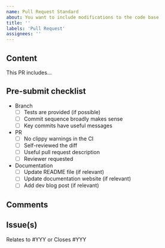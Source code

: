 ```yaml
---
name: Pull Request Standard
about: You want to include modifications to the code base
title: ''
labels: 'Pull Request'
assignees: ''
---
```


## Content
<!-- Explain the reason for this change, if a feature is added, a bug is fixed, ... -->
This PR includes...

## Pre-submit checklist

- Branch
  - [ ] Tests are provided (if possible)
  - [ ] Commit sequence broadly makes sense
  - [ ] Key commits have useful messages
- PR
  - [ ] No clippy warnings in the CI
  - [ ] Self-reviewed the diff
  - [ ] Useful pull request description
  - [ ] Reviewer requested
- Documentation
  - [ ] Update README file (if relevant)
  - [ ] Update documentation website (if relevant)
  - [ ] Add dev blog post (if relevant)

## Comments
<!-- Some optional comments about the PR, such as how to run a command, or warnings about usage, .... -->

## Issue(s)
<!-- The issue(s) this PR relates to or closes -->
Relates to #YYY or Closes #YYY
